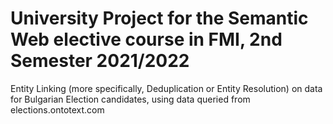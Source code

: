# University Project for the Semantic Web elective course in FMI, 2nd Semester 2021/2022

Entity Linking (more specifically, Deduplication or Entity Resolution) on data for Bulgarian Election candidates, using data queried from elections.ontotext.com
